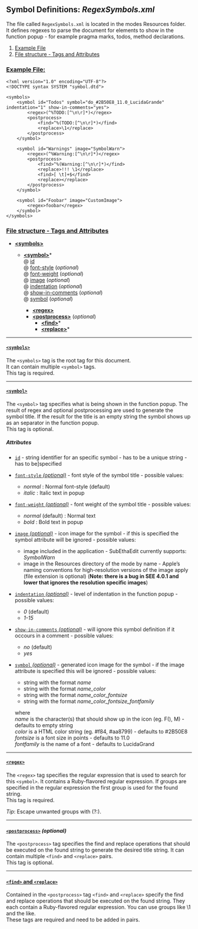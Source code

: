 ## Symbol Definitions: _RegexSymbols.xml_


The file called `RegexSymbols.xml` is located in the modes Resources folder.  
It defines regexes to parse the document for elements to show in the function popup - for example pragma marks, todos, method declarations. 


1. [Example File](#ExampleFile)
2. [File structure - Tags and Attributes](#FileStructure)


### [Example File:](id:ExampleFile)

	<?xml version="1.0" encoding="UTF-8"?>
	<!DOCTYPE syntax SYSTEM "symbol.dtd">
	
	<symbols>
		<symbol id="Todos" symbol="do_#2B50E8_11.0_LucidaGrande" indentation="1" show-in-comments="yes">
			<regex>(^%TODO:[^\n\r]*)</regex>
			<postprocess>
				<find>^%(TODO:[^\n\r]*)</find>
				<replace>\1</replace>
			</postprocess>
		</symbol>
	
		<symbol id="Warnings" image="SymbolWarn">
			<regex>(^%Warning:[^\n\r]*)</regex>
			<postprocess>
				<find>^%(Warning:[^\n\r]*)</find>
				<replace>!!! \1</replace>
				<find>[ \t]+$</find>
				<replace></replace>
			</postprocess>
		</symbol>
	
		<symbol id="Foobar" image="CustomImage">
			<regex>foobar</regex>
		</symbol>
	</symbols>

	
	
### [File structure - Tags and Attributes](id:FileStructure)

* [**&lt;symbols&gt;**](#tag_symbols)
	* [**&lt;symbol&gt;**](#tag_symbol)*  
		@ [id](#attribute_id)  
		@ [font-style](#attribute_font-style) (_optional_)  
		@ [font-weight](#attribute_font-weight) (_optional_)  
		@ [image](#attribute_image) (_optional_)  
		@ [indentation](#attribute_indentation) (_optional_)  
		@ [show-in-comments](#attribute_show-in-comments) (_optional_)  
		@ [symbol](#attribute_symbol) (_optional_)  
		
		* [**&lt;regex&gt;**](#tag_regex)
		* [**&lt;postprocess&gt;**](#tag_postprocess) (_optional_)
			* [**&lt;find&gt;**](#tag_findreplace)*
			* [**&lt;replace&gt;**](#tag_findreplace)*


---
#### [`<symbols>`](id:tag_symbols)
The `<symbols>` tag is the root tag for this document.  
It can contain multiple `<symbol>` tags.  
This tag is required.  

---
#### [`<symbol>`](id:tag_symbol)
The `<symbol>` tag specifies what is being shown in the function popup. The result of regex and optional postprocessing are used to generate the symbol title. If the result for the title is an empty string the symbol shows up as an separator in the function popup.  
This tag is optional.  

##### Attributes

* [`id`](id:attribute_id) - string identifier for an specific symbol - has to be a unique string - has to be]specified

* [`font-style` _(optional)_](id:attribute_font-style) - font style of the symbol title - possible values:
	*  _normal_ : Normal font-style (default)
	* _italic_ : Italic text in popup

* [`font-weight` _(optional)_](id:attribute_font-weight) - font weight of the symbol title - possible values:
	* _normal_ (default) : Normal text
	* _bold_ : Bold text in popup

* [`image` _(optional)_](id:attribute_image) - icon image for the symbol - if this is specified the symbol attribute will be ignored - possible values:
	* image included in the application - SubEthaEdit currently supports: _SymbolWarn_
	* image in the Resources directory of the mode by name - Apple’s naming conventions for high-resolution versions of the image apply (file extension is optional) (**Note: there is a bug in SEE 4.0.1 and lower that ignores the resolution specific images**)  


* [`indentation` _(optional)_](id:attribute_indentation) - level of indentation in the function popup - possible values:
	* _0_ (default) 
	* _1-15_ 

* [`show-in-comments` _(optional)_](id:attribute_show-in-comments) - will ignore this symbol definition if it occours in a comment - possible values:
	* _no_ (default)
	* _yes_
	
* [`symbol` _(optional)_](id:attribute_symbol) -  generated icon image for the symbol - if the image attribute is specified this will be ignored - possible values:
	*	string with the format _name_
	*	string with the format _name_color_
	*	string with the format _name_color_fontsize_
	*	string with the format _name_color_fontsize_fontfamily_
	
	where  
	_name_ is the character(s) that should show up in the icon  (eg. F(), M) - defaults to empty string  
	_color_ is a HTML color string (eg. #f84, #aa8799) - defaults to #2B50E8   
	_fontsize_ is a font size in points - defaults to 11.0  
	_fontfamily_ is the name of a font - defaults to LucidaGrand 


---
#### [`<regex>`](id:tag_regex)
The `<regex>` tag specifies the regular expression that is used to search for this `<symbol>`. It contains a Ruby-flavored regular expression. If groups are specified in the regular expression the first group is used for the found string.  
This tag is required.  

_Tip_: Escape unwanted groups with (?:).  


---
#### [`<postprocess>`](id:tag_postprocess) _(optional)_
The `<postprocess>` tag specifies the find and replace operations that should be executed on the found string to generate the desired title string. It can contain multiple `<find>` and `<replace>` pairs.  
This tag is optional.
	

---
#### [`<find>` and `<replace>`](id:tag_findreplace)
Contained in the `<postprocess>` tag `<find>` and `<replace>` specify the find and replace operations that should be executed on the found string. They each contain a Ruby-flavored regular expression. You can use groups like \1 and the like.    
These tags are required and need to be added in pairs.
